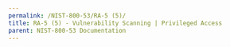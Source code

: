 ```yaml
---
permalink: /NIST-800-53/RA-5 (5)/
title: RA-5 (5) - Vulnerability Scanning | Privileged Access
parent: NIST-800-53 Documentation
---
```

